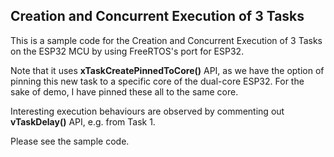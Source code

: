 ## Creation and Concurrent Execution of 3 Tasks
This is a sample code for the Creation and Concurrent Execution of 3 Tasks on the ESP32 MCU by using FreeRTOS's port for ESP32.

Note that it uses **xTaskCreatePinnedToCore()** API, as we have the option of pinning this new task to a specific core of the dual-core ESP32.  For the sake of demo, I have pinned these all to the same core.

Interesting execution behaviours are observed by commenting out **vTaskDelay()** API, e.g. from Task 1.

Please see the sample code.
